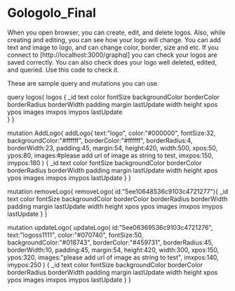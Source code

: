 # Gologolo_Final


When you open browser, you can create, edit, and delete logos. Also, while creating and editing, you can see how your logo will change. 
You can add text and image to logo, and can change color, border, size and etc.
If you connect to [http://localhost:3000/graphql] you can check your logos are saved correctly. You can also check does your logo well deleted, edited, and queried.
Use this code to check it.

These are sample query and mutations you can use.

query logos{
  logos {
    _id
    text
    color
    fontSize
    backgroundColor
    borderColor
    borderRadius
    borderWidth
    padding
    margin
    lastUpdate
    width
    height
    xpos
    ypos
    images
    imxpos
    imypos
  	lastUpdate  
  }
}

mutation AddLogo{
   addLogo(
	text:"logo", 
	color:"#000000",
  	fontSize:32,
	backgroundColor:"#ffffff",
	borderColor:"#ffffff",
	borderRadius:4, 
	borderWidth:23, 
	padding:45, 
	margin:54,
	height:420,
  width:500,
    xpos:50,
    ypos:80,
    images:#please add url of image as string to test,
    imxpos:150,
    imypos:180
	) {
	_id
    text
    color
    fontSize
    backgroundColor
    borderColor
    borderRadius
    borderWidth
    padding
    margin
    lastUpdate
    width
    height
    xpos
    ypos
    images
    imxpos
    imypos
    lastUpdate
	}
}

mutation removeLogo{
	removeLogo( id:"5ee10648536c9103c4721277"){
	_id
    text
    color
    fontSize
    backgroundColor
    borderColor
    borderRadius
    borderWidth
    padding
    margin
    lastUpdate
    width
    height
    xpos
    ypos
    images
    imxpos
    imypos
    lastUpdate
	}
}

mutation updateLogo{
   updateLogo(
    id:"5ee06369536c9103c4721276",
	text:"logoss1111", 
	color:"#070740",
  	fontSize:50,
	backgroundColor:"#018743",
	borderColor:"#459731",
	borderRadius:45, 
	borderWidth:10, 
	padding:45, 
	margin:54,
	height:420,
  width:300,
    xpos:150,
    ypos:320,
    images:"please add url of image as string to test",
    imxpos:140,
    imypos:250
	) {
	_id
    text
    color
    fontSize
    backgroundColor
    borderColor
    borderRadius
    borderWidth
    padding
    margin
    lastUpdate
    width
    height
    xpos
    ypos
    images
    imxpos
    imypos
    lastUpdate
	}
}

